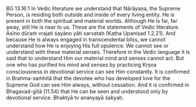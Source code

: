 BG 13.16:1	In Vedic literature we understand that Nārāyaṇa, the Supreme Person, is residing both outside and inside of every living entity. He is present in both the spiritual and material worlds. Although He is far, far away, still He is near to us. These are the statements of Vedic literature. Āsīno dūraṁ vrajati śayāno yāti sarvataḥ (Kaṭha Upaniṣad 1.2.21). And because He is always engaged in transcendental bliss, we cannot understand how He is enjoying His full opulence. We cannot see or understand with these material senses. Therefore in the Vedic language it is said that to understand Him our material mind and senses cannot act. But one who has puriﬁed his mind and senses by practicing Kṛṣṇa consciousness in devotional service can see Him constantly. It is conﬁrmed in Brahma-saṁhitā that the devotee who has developed love for the Supreme God can see Him always, without cessation. And it is conﬁrmed in Bhagavad-gītā (11.54) that He can be seen and understood only by devotional service. Bhaktyā tv ananyayā śakyaḥ.